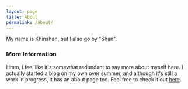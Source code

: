 ```yaml
---
layout: page
title: About
permalink: /about/
---
```


My name is Khinshan, but I also go by "Shan".

### More Information

Hmm, I feel like it's somewhat redundant to say more about myself here. I
actually started a blog on my own over summer, and although it's still a work in
progress, it has an about page too. Feel free to check it out
[here](https://khinshankhan.com).
